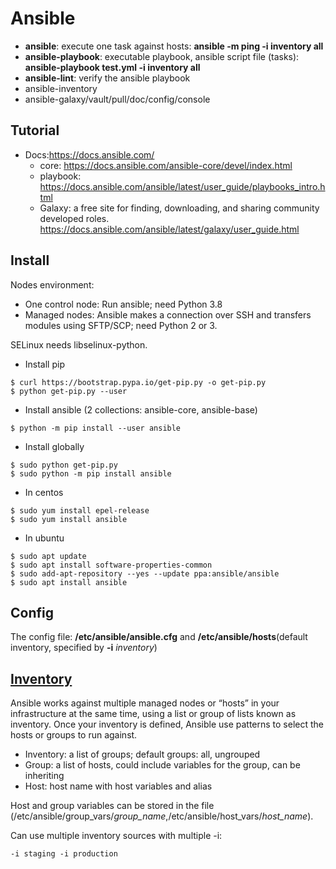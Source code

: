 # Ansible
- **ansible**: execute one task against hosts: **ansible -m ping -i inventory all**
- **ansible-playbook**: executable playbook, ansible script file (tasks): **ansible-playbook test.yml -i inventory all**
- **ansible-lint**: verify the ansible playbook
- ansible-inventory
- ansible-galaxy/vault/pull/doc/config/console

## Tutorial
- Docs:https://docs.ansible.com/
    - core: https://docs.ansible.com/ansible-core/devel/index.html
    - playbook: https://docs.ansible.com/ansible/latest/user_guide/playbooks_intro.html
    - Galaxy: a free site for finding, downloading, and sharing community developed roles. https://docs.ansible.com/ansible/latest/galaxy/user_guide.html

## Install
Nodes environment:
- One control node: Run ansible; need Python 3.8
- Managed nodes: Ansible makes a connection over SSH and transfers modules using SFTP/SCP; need Python 2 or 3. 

SELinux needs libselinux-python.
- Install pip
```
$ curl https://bootstrap.pypa.io/get-pip.py -o get-pip.py
$ python get-pip.py --user
```
- Install ansible (2 collections: ansible-core, ansible-base)
```
$ python -m pip install --user ansible
```
- Install globally
```
$ sudo python get-pip.py
$ sudo python -m pip install ansible
```
- In centos
```
$ sudo yum install epel-release
$ sudo yum install ansible
```
- In ubuntu
```
$ sudo apt update
$ sudo apt install software-properties-common
$ sudo add-apt-repository --yes --update ppa:ansible/ansible
$ sudo apt install ansible
```

## Config
The config file: **/etc/ansible/ansible.cfg** and  **/etc/ansible/hosts**(default inventory, specified by **-i** _inventory_)

## [Inventory](https://docs.ansible.com/ansible/latest/user_guide/intro_inventory.html#intro-inventory)
Ansible works against multiple managed nodes or “hosts” in your infrastructure at the same time, using a list or group of lists known as inventory. Once your inventory is defined, Ansible use patterns to select the hosts or groups to run against.

- Inventory: a list of groups; default groups: all, ungrouped
- Group: a list of hosts, could include variables for the group, can be inheriting
- Host: host name with host variables and alias

Host and group variables can be stored in the file (/etc/ansible/group_vars/_group_name_,/etc/ansible/host_vars/_host_name_).

Can use multiple inventory sources with multiple -i: 
```
-i staging -i production
```
